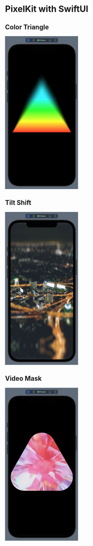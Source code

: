 
# PixelKit with SwiftUI

## Color Triangle

<img src="https://github.com/heestand-xyz/PixelKit-SwiftUI/blob/main/Assets/ColorTriangle.png?raw=true" height=500>

## Tilt Shift

<img src="https://github.com/heestand-xyz/PixelKit-SwiftUI/blob/main/Assets/TiltShift.png?raw=true" height=500>

## Video Mask

<img src="https://github.com/heestand-xyz/PixelKit-SwiftUI/blob/main/Assets/VideoMask.png?raw=true" height=500>
